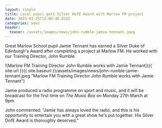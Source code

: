 ```yaml
---
layout: single
title: Local pupil gets Silver DofE Award with Marlow FM project
date: 2023-03-25T12:00:40.852Z
categories: news
header:
  teaser: /assets/images/news/john-rumble-jamie-tennant.jpeg
---
```

Great Marlow School pupil Jamie Tennant has earned a Silver Duke of Edinburgh's Award after completing a project at Marlow FM. He worked with our Training Director, John Rumble.

![Marlow FM Training Director John Rumble works with Jamie Tennant]({{ site.url }}{{ site.baseurl }}/assets/images/news/john-rumble-jamie-tennant.jpeg "Marlow FM Training Director John Rumble works with Jamie Tennant")

Jamie produced a radio programme on sport and music, and it will be broadcast for the first time on *The Music Box* on Monday 27th March at 9pm.

John commented: "Jamie has always loved the radio, and this is his opportunity to entertain you with a great show he's put together. His Silver DofE Award is thoroughly deserved."